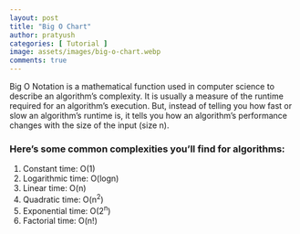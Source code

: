 ```yaml
---
layout: post
title: "Big O Chart"
author: pratyush
categories: [ Tutorial ]
image: assets/images/big-o-chart.webp
comments: true
---
```


Big O Notation is a mathematical function used in computer science to describe an algorithm’s complexity. It is usually a measure of the runtime required for an algorithm’s execution. But, instead of telling you how fast or slow an algorithm’s runtime is, it tells you how an algorithm’s performance changes with the size of the input (size n).

### Here’s some common complexities you’ll find for algorithms:
1. Constant time: O(1) 
2. Logarithmic time: O(logn)
3. Linear time: O(n)
4. Quadratic time: O(n<sup>2</sup>)
5. Exponential time: O(2<sup>n</sup>)
6. Factorial time: O(n!)